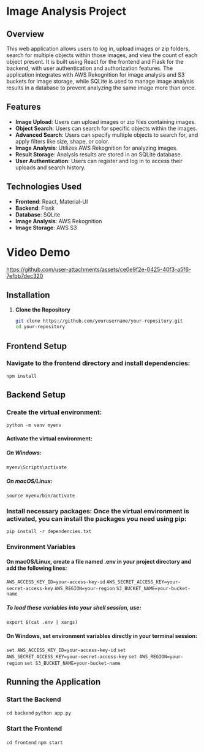 # Image Analysis Project

## Overview

This web application allows users to log in, upload images or zip folders, search for multiple objects within those images, and view the count of each object present. It is built using React for the frontend and Flask for the backend, with user authentication and authorization features. The application integrates with AWS Rekognition for image analysis and S3 buckets for image storage, while SQLite is used to manage image analysis results in a database to prevent analyzing the same image more than once.

## Features

- **Image Upload**: Users can upload images or zip files containing images.
- **Object Search**: Users can search for specific objects within the images.
- **Advanced Search**: Users can specify multiple objects to search for, and apply filters like size, shape, or color.
- **Image Analysis**: Utilizes AWS Rekognition for analyzing images.
- **Result Storage**: Analysis results are stored in an SQLite database.
- **User Authentication**: Users can register and log in to access their uploads and search history.

## Technologies Used

- **Frontend**: React, Material-UI
- **Backend**: Flask
- **Database**: SQLite
- **Image Analysis**: AWS Rekognition
- **Image Storage**: AWS S3

# Video Demo
https://github.com/user-attachments/assets/ce0e9f2e-0425-40f3-a5f6-7efbb7dec320

## Installation

1. **Clone the Repository**

   ```sh
   git clone https://github.com/yourusername/your-repository.git
   cd your-repository

## Frontend Setup

### Navigate to the frontend directory and install dependencies:

`npm install`

## Backend Setup

### Create the virtual environment:
`python -m venv myenv`

#### Activate the virtual environment:
##### On Windows:
`myenv\Scripts\activate`

##### On macOS/Linux:
`source myenv/bin/activate`

### Install necessary packages: Once the virtual environment is activated, you can install the packages you need using pip:

`pip install -r dependencies.txt`

### Environment Variables

#### On macOS/Linux, create a file named .env in your project directory and add the following lines:

`AWS_ACCESS_KEY_ID=your-access-key-id`
`AWS_SECRET_ACCESS_KEY=your-secret-access-key`
`AWS_REGION=your-region`
`S3_BUCKET_NAME=your-bucket-name`
##### To load these variables into your shell session, use:
`export $(cat .env | xargs)`

#### On Windows, set environment variables directly in your terminal session:

`set AWS_ACCESS_KEY_ID=your-access-key-id`
`set AWS_SECRET_ACCESS_KEY=your-secret-access-key`
`set AWS_REGION=your-region`
`set S3_BUCKET_NAME=your-bucket-name`

## Running the Application
### Start the Backend

`cd backend`
`python app.py`
### Start the Frontend

`cd frontend`
`npm start`
